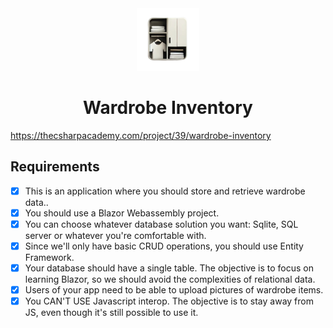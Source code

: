 <div align="center">
    <img src="./_resources/wardrobe-inventory-logo.png" alt="logo" width="100px" />
    <h1>Wardrobe Inventory</h1>
</div>

https://thecsharpacademy.com/project/39/wardrobe-inventory

## Requirements

- [x] This is an application where you should store and retrieve wardrobe data..
- [x] You should use a Blazor Webassembly project.
- [x] You can choose whatever database solution you want: Sqlite, SQL server or whatever you're comfortable with.
- [x] Since we'll only have basic CRUD operations, you should use Entity Framework.
- [x] Your database should have a single table. The objective is to focus on learning Blazor, so we should avoid the complexities of relational data.
- [x] Users of your app need to be able to upload pictures of wardrobe items.
- [x] You CAN'T USE Javascript interop. The objective is to stay away from JS, even though it's still possible to use it.

